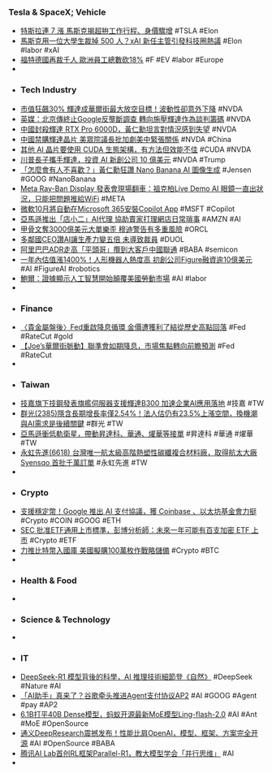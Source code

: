 ### Tesla & SpaceX; Vehicle
- [特斯拉連 7 漲 馬斯克揭超拚工作行程、身價驟增](https://technews.tw/2025/09/18/teslas-stock-keeps-winning-streak-alive-and-makes-elon-musk-40-billion-richer/) #TSLA #Elon
- [馬斯克用一位大學生裁掉 500 人？xAI 新任主管引發科技圈熱議](https://finance.technews.tw/2025/09/17/diego-pasini/) #Elon #labor #xAI
- [福特德國再裁千人 歐洲員工總數砍18%](https://news.cnyes.com/news/id/6158786) #F #EV #labor #Europe
-
- ### Tech Industry
- [市值狂飆30% 輝達成華爾街最大放空目標！波動性卻意外下降](https://news.cnyes.com/news/id/6158898) #NVDA
- [英媒：北京傳終止Google反壟斷調查 轉向施壓輝達作為談判籌碼](https://news.cnyes.com/news/id/6159688) #NVDA
- [中國封殺輝達 RTX Pro 6000D，黃仁勳坦言對情況感到失望](https://finance.technews.tw/2025/09/18/rumor-has-it-that-china-has-banned-nvidias-rtx-pro-6000d/) #NVDA
- [中國禁購輝達晶片 美眾院議長批加劇美中緊張關係](https://news.cnyes.com/news/id/6158655) #NVDA #China
- [其他 AI 晶片要使用 CUDA 生態架構，有方法但效能不佳](https://finance.technews.tw/2025/09/18/other-ai-chips-must-use-the-duca-ecosystem/) #CUDA #NVDA
- [川普長子攜手輝達，投資 AI 新創公司 10 億美元](https://technews.tw/2025/09/18/donald-trump-jr-with-nvidia-to-invest-1-billion-in-ai-startup/) #NVDA #Trump
- [「怎麼會有人不喜歡？」黃仁勳狂讚 Nano Banana AI 圖像生成](https://technews.tw/2025/09/18/nano-banana-jensen-huang/) #Jensen #GOOG #NanoBanana
- [Meta Ray-Ban Display 發表會現場翻車：祖克柏Live Demo AI 眼鏡一直出狀況，只能把問題推給WiFi](https://www.techbang.com/posts/125514-meta-ai-glasses-demo-fail) #META
- [微軟10月將自動在Microsoft 365安裝Copilot App](https://www.ithome.com.tw/news/171252) #MSFT #Copilot
- [亞馬遜推出「店小二」AI代理 協助賣家打理網店日常瑣事](https://news.cnyes.com/news/id/6158923) #AMZN #AI
- [甲骨文奪3000億美元大單樂歪 穆迪警告有多重風險](https://news.cnyes.com/news/id/6159181) #ORCL
- [多鄰國CEO讚AI讓生產力變五倍 未導致裁員](https://www.moneydj.com/kmdj/news/newsviewer.aspx?a=839b785f-8369-4c8a-aea4-9e01a037e160) #DUOL
- [阿里巴巴ADR走高「平頭哥」攬到大客戶中國聯通](https://news.cnyes.com/news/id/6158793) #BABA #semicon
- [一年內估值漲1400%！人形機器人熱度高 初創公司Figure融資逾10億美元](https://news.cnyes.com/news/id/6158883) #AI #FigureAI #robotics
- [鮑爾：證據顯示人工智慧開始顛覆美國勞動市場](https://finance.technews.tw/2025/09/18/powell-says-ai-has-already-begun-disrupting-the-us-labor-market/) #AI #labor
-
- ### Finance
- [〈貴金屬盤後〉Fed重啟降息循環 金價遭獲利了結從歷史高點回落](https://news.cnyes.com/news/id/6158864) #Fed #RateCut #gold
- [【Joe’s華爾街脈動】聯準會如期降息，市場焦點轉向前瞻預測](https://news.cnyes.com/news/id/6150824) #Fed #RateCut
-
- ### Taiwan
- [技嘉旗下技鋼發表旗艦伺服器支援輝達B300 加速企業AI應用落地](https://news.cnyes.com/news/id/6159834) #技嘉 #TW
- [群光(2385)隱含長期增長率僅2.54%！法人估仍有23.5%上漲空間，換機潮與AI需求是後續關鍵](https://uanalyze.com.tw/articles/6832132378) #群光 #TW
- [亞馬遜衝低軌衛星，帶動昇達科、華通、燿華等接單](https://technews.tw/2025/09/18/amazon-kuiper-taiwan-factories/) #昇達科 #華通 #燿華 #TW
- [永虹先進(6618) 台灣唯一航太級高階熱塑性碳纖複合材料廠，取得航太大廠 Syensqo 首批千萬訂單](https://uanalyze.com.tw/articles/3072632327) #永虹先進 #TW
-
- ### Crypto
- [支援穩定幣！Google 推出 AI 支付協議，獲 Coinbase 、以太坊基金會力挺](https://blockcast.it/2025/09/17/google-teams-up-with-coinbase-ethereum-foundation-to-bring-stablecoin-payments-to-ai-apps/) #Crypto #COIN #GOOG #ETH
- [SEC 批准ETF通用上市標準，彭博分析師：未來一年可能有百支加密 ETF 上市](https://abmedia.io/sec-approves-new-exchange-listing-standards) #Crypto #ETF
- [力推比特幣入國庫 美國擬購100萬枚作戰略儲備](https://news.cnyes.com/news/id/6158852) #Crypto #BTC
-
- ### Health & Food
-
- ### Science & Technology
-
- ### IT
- [DeepSeek-R1 模型背後的科學，AI 推理技術細節登《自然》](https://technews.tw/2025/09/18/deepseek-secrets-unveiled/) #DeepSeek #Nature #AI
- [「AI助手」真来了？谷歌牵头推进Agent支付协议AP2](https://www.jiqizhixin.com/articles/2025-09-17-8) #AI #GOOG #Agent #pay #AP2
- [6.1B打平40B Dense模型，蚂蚁开源最新MoE模型Ling-flash-2.0](https://www.jiqizhixin.com/articles/2025-09-17-9) #AI #Ant #MoE #OpenSource
- [通义DeepResearch震撼发布！性能比肩OpenAI，模型、框架、方案完全开源](https://www.jiqizhixin.com/articles/2025-09-18-3) #AI #OpenSource #BABA
- [腾讯AI Lab首创RL框架Parallel-R1，教大模型学会「并行思维」](https://www.jiqizhixin.com/articles/2025-09-17-7) #AI
-
